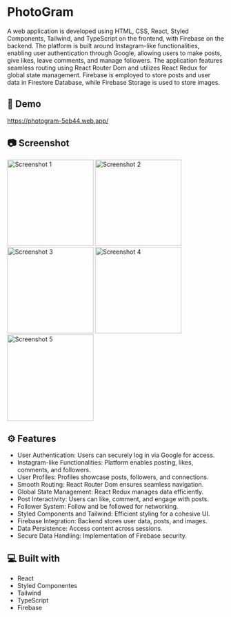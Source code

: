 # PhotoGram

A web application is developed using HTML, CSS, React, Styled Components, Tailwind, and TypeScript on the frontend, with Firebase on the backend. The platform is built around Instagram-like functionalities, enabling user authentication through Google, allowing users to make posts, give likes, leave comments, and manage followers. The application features seamless routing using React Router Dom and utilizes React Redux for global state management. Firebase is employed to store posts and user data in Firestore Database, while Firebase Storage is used to store images.

## 🚀 Demo
https://photogram-5eb44.web.app/
## 📷 Screenshot

<p>
  <img src="https://github.com/aalbino221/wheres-waldo/assets/93986213/eee89351-1899-4a66-8d55-b4ee01b6010e" alt="Screenshot 1" width="200">
  <img src="https://github.com/aalbino221/photogram/assets/93986213/b2e563e4-23fa-4383-987b-d9a9054a98e2" alt="Screenshot 2" width="200">
  <img src="https://github.com/aalbino221/photogram/assets/93986213/26ee2a96-8fd9-432a-bf8d-58fc9203cc10" alt="Screenshot 3" width="200">
  <img src="https://github.com/aalbino221/photogram/assets/93986213/0c32caaa-6c5c-4de9-a87d-2503150cfd3a" alt="Screenshot 4" width="200">
  <img src="https://github.com/aalbino221/photogram/assets/93986213/9f5f08c8-31c2-47a4-a7dc-103ce0afc83d" alt="Screenshot 5" width="200">
</p>

## ⚙️ Features

- User Authentication: Users can securely log in via Google for access.
- Instagram-like Functionalities: Platform enables posting, likes, comments, and followers.
- User Profiles: Profiles showcase posts, followers, and connections.
- Smooth Routing: React Router Dom ensures seamless navigation.
- Global State Management: React Redux manages data efficiently.
- Post Interactivity: Users can like, comment, and engage with posts.
- Follower System: Follow and be followed for networking.
- Styled Components and Tailwind: Efficient styling for a cohesive UI.
- Firebase Integration: Backend stores user data, posts, and images.
- Data Persistence: Access content across sessions.
- Secure Data Handling: Implementation of Firebase security.
  
## 💻 Built with

- React
- Styled Componentes
- Tailwind
- TypeScript
- Firebase


